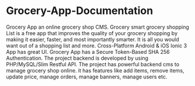 # Grocery-App-Documentation
Grocery App an online grocery shop CMS. Grocery smart grocery shopping List is a free app that improves the quality of your grocery shopping by making it easier, faster, and most importantly smarter. It is all you would want out of a shopping list and more.  Cross-Platform Android &amp; iOS Ionic 3 App has great UI. Grocery App has a Secure Token-Based SHA 256 Authentication.    The project backend is developed by using PHP/MySQL/Slim Restful API. The project has powerful backend cms to manage grocery shop online. it has features like add items, remove items, update price, manage orders, manage banners, manage users etc. 
